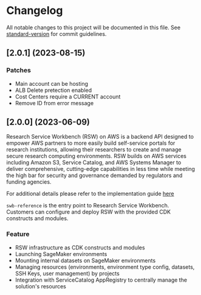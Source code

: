 # Changelog

All notable changes to this project will be documented in this file. See [standard-version](https://github.com/conventional-changelog/standard-version) for commit guidelines.

## [2.0.1] (2023-08-15)

### Patches
* Main account can be hosting
* ALB Delete pretection enabled
* Cost Centers require a CURRENT account
* Remove ID from error message

## [2.0.0] (2023-06-09)
Research Service Workbench (RSW) on AWS is a backend API designed to empower AWS partners to more easily build self-service portals for research institutions, allowing their researchers to create and manage secure research computing environments. RSW builds on AWS services including Amazon S3, Service Catalog, and AWS Systems Manager to deliver comprehensive, cutting-edge capabilities in less time while meeting the high bar for security and governance demanded by regulators and funding agencies.

For additional details please refer to the implementation guide [here](https://docs.aws.amazon.com/solutions/latest/research-service-workbench-on-aws/overview.html)

`swb-reference` is the entry point to Research Service Workbench. Customers can configure and deploy RSW with the provided CDK constructs and modules. 

### Feature
* RSW infrastructure as CDK constructs and modules
* Launching SageMaker environments
* Mounting internal datasets on SageMaker environments
* Managing resources (environments, environment type config, datasets, SSH Keys, user management) by projects
* Integration with ServiceCatalog AppRegistry to centrally manage the solution's resources
